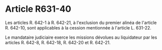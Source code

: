 # Article R631-40

Les articles R. 642-1 à R. 642-21, à l'exclusion du premier alinéa de l'article R. 642-10, sont applicables à la cession mentionnée à l'article L. 631-22.

Le mandataire judiciaire exerce les missions dévolues au liquidateur par les articles R. 642-8, R. 642-18, R. 642-20 et R. 642-21.

